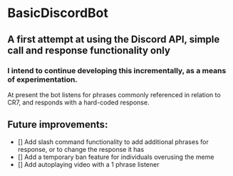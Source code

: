# BasicDiscordBot

## A first attempt at using the Discord API, simple call and response functionality only

### I intend to continue developing this incrementally, as a means of experimentation.

At present the bot listens for phrases commonly referenced in relation to CR7, and responds with a hard-coded response. 

## Future improvements:
 - [] Add slash command functionality to add additional phrases for response, or to change the response it has
 - [] Add a temporary ban feature for individuals overusing the meme
 - [] Add autoplaying video with a 1 phrase listener

